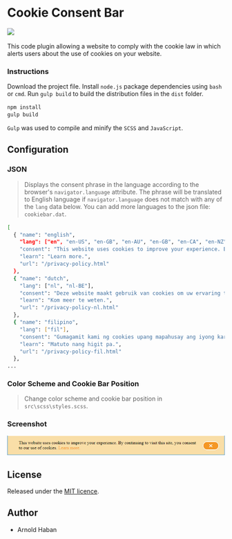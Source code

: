 # Cookie Consent Bar
![](https://img.shields.io/badge/version-1.0.0-orange.svg)

This code plugin allowing a website to comply with the cookie law in which alerts users about the use of cookies on your website.

### Instructions
  
Download the project file. Install `node.js` package dependencies using `bash` or `cmd`. Run `gulp build` to build the distribution files in the `dist` folder.

```bash
npm install
gulp build
```

`Gulp` was used to compile and minify the `SCSS` and `JavaScript`.


## Configuration

### JSON

> Displays the consent phrase in the language according to the browser's `navigator.language` attribute. The phrase will be translated to English language if `navigator.language` does not match with any of the `lang` data below. You can add more languages to the json file: `cookiebar.dat`.

```bash
[
  { "name": "english",
    "lang": ["en", "en-US", "en-GB", "en-AU", "en-GB", "en-CA", "en-NZ", "en-IE", "en-ZA", "en-JM", "en-BZ", "en-TT"],
    "consent": "This website uses cookies to improve your experience. By continuing to visit this site, you consent to our use of cookies.",
    "learn": "Learn more.",
    "url": "/privacy-policy.html"
  },
  { "name": "dutch",
    "lang": ["nl", "nl-BE"],
    "consent": "Deze website maakt gebruik van cookies om uw ervaring te verbeteren. Door deze site te blijven bezoeken, stemt u in met het gebruik van cookies.",
    "learn": "Kom meer te weten.",
    "url": "/privacy-policy-nl.html"
  },
  { "name": "filipino",
    "lang": ["fil"],
    "consent": "Gumagamit kami ng cookies upang mapahusay ang iyong karanasan. Sa patuloy na pagbisita sa site na ito, pinapayagan mo ang aming paggamit ng mga cookies.",
    "learn": "Matuto nang higit pa.",
    "url": "/privacy-policy-fil.html"
  },
...
```

### Color Scheme and Cookie Bar Position

> Change color scheme and cookie bar position in `src\scss\styles.scss`.

### Screenshot

![](https://github.com/hsbyte/cookie-bar-consent/blob/master/.md/cookiebar.jpg)


## License

Released under the [MIT licence](http://opensource.org/licenses/MIT).


## Author

- Arnold Haban
